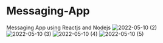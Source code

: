 # Messaging-App
Messaging App using Reactjs and Nodejs
![2022-05-10 (2)](https://user-images.githubusercontent.com/98448110/181345039-465ac48a-3344-4465-abe5-b120bf26e4e4.png)
![2022-05-10 (3)](https://user-images.githubusercontent.com/98448110/181345353-4a7c7400-aec8-4c13-83dc-eaa1f92db571.png)
![2022-05-10 (4)](https://user-images.githubusercontent.com/98448110/181345596-1fb9dcc9-62cc-4e18-bb95-231b9b741701.png)
![2022-05-10 (5)](https://user-images.githubusercontent.com/98448110/181345845-94c63c14-1eb0-4c3c-affa-072f54312e88.png)
